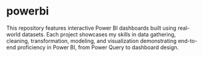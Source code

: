 # powerbi
This repository features interactive Power BI dashboards built using real-world datasets. Each project showcases my skills in data gathering, cleaning, transformation, modeling, and visualization demonstrating end-to-end proficiency in Power BI, from Power Query to dashboard design.
